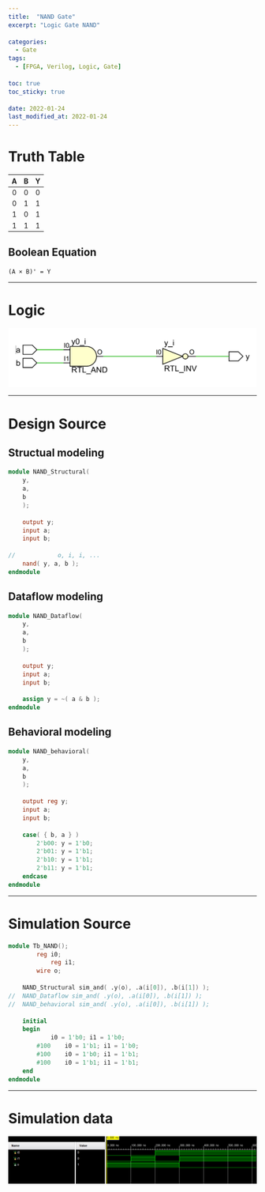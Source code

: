 ```yaml
---
title:  "NAND Gate"
excerpt: "Logic Gate NAND"

categories:
  - Gate
tags:
  - [FPGA, Verilog, Logic, Gate]

toc: true
toc_sticky: true
 
date: 2022-01-24
last_modified_at: 2022-01-24
---
```


# Truth Table

|  A  |  B  |  Y  |
|:---:|:---:|:---:|
|  0  |  0  |  0  |
|  0  |  1  |  1  |
|  1  |  0  |  1  |
|  1  |  1  |  1  |

## Boolean Equation

	(A × B)' = Y

---

# Logic

![NAND](/images/2022-01-24-NAND_GATE/gate.png)

---

# Design Source

## Structual modeling

```verilog
module NAND_Structural(
	y,
	a,
	b
	);
     
	output y;
	input a;
	input b;

//            o, i, i, ...
	nand( y, a, b );
endmodule
```

## Dataflow modeling

```verilog
module NAND_Dataflow(
	y,
	a,
	b
	);
     
	output y;
	input a;
	input b;

	assign y = ~( a & b );
endmodule
```

## Behavioral modeling

```verilog
module NAND_behavioral(
	y,
	a,
	b
	);
     
	output reg y;
	input a;
	input b;

	case( { b, a } )
		2'b00: y = 1'b0;
		2'b01: y = 1'b1;
		2'b10: y = 1'b1;
		2'b11: y = 1'b1;
	endcase
endmodule
```
---

# Simulation Source

```verilog
module Tb_NAND();
     	reg i0;
        	reg i1;
     	wire o;

	NAND_Structural sim_and( .y(o), .a(i[0]), .b(i[1]) );
//	NAND_Dataflow sim_and( .y(o), .a(i[0]), .b(i[1]) );
//	NAND_behavioral sim_and( .y(o), .a(i[0]), .b(i[1]) );

	initial
	begin
			i0 = 1'b0; i1 = 1'b0;
		#100	i0 = 1'b1; i1 = 1'b0;
		#100 	i0 = 1'b0; i1 = 1'b1;
		#100 	i0 = 1'b1; i1 = 1'b1;
	end
endmodule
```
---

# Simulation data

![Tb_NAND](/images/2022-01-24-NAND_GATE/tb.png)

